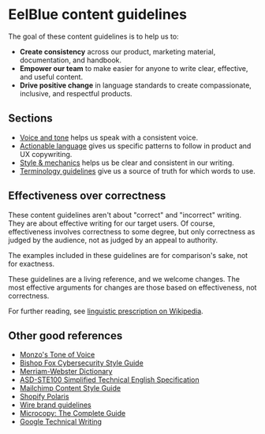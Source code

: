 # EelBlue content guidelines

The goal of these content guidelines is to help us to:

- **Create consistency** across our product, marketing material, documentation, and handbook.
- **Empower our team** to make easier for anyone to write clear, effective, and useful content.
- **Drive positive change** in language standards to create compassionate, inclusive, and respectful products.

## Sections

- [Voice and tone](./voice_and_tone.md) helps us speak with a consistent voice.
- [Actionable language](./actionable_language.md) gives us specific patterns to follow in product and UX copywriting.
- [Style & mechanics](./style_and_mechanics.md) helps us be clear and consistent in our writing.
- [Terminology guidelines](./terminology_guidelines.md) give us a source of truth for which words to use.

## Effectiveness over correctness

These content guidelines aren't about "correct" and "incorrect" writing. They are about effective writing for our target users. Of course, effectiveness involves correctness to some degree, but only correctness as judged by the audience, not as judged by an appeal to authority.

The examples included in these guidelines are for comparison's sake, not for exactness.

These guidelines are a living reference, and we welcome changes. The most effective arguments for changes are those based on effectiveness, not correctness.

For further reading, see [linguistic prescription on Wikipedia](https://en.wikipedia.org/wiki/Linguistic_prescription).

## Other good references

- [Monzo's Tone of Voice](https://monzo.com/tone-of-voice/)
- [Bishop Fox Cybersecurity Style Guide](https://www.bishopfox.com/cybersecurity-style-guide/)
- [Merriam-Webster Dictionary](https://www.merriam-webster.com/)
- [ASD-STE100 Simplified Technical English Specification](http://asd-ste100.org/)
- [Mailchimp Content Style Guide](https://styleguide.mailchimp.com/)
- [Shopify Polaris](https://polaris.shopify.com/)
- [Wire brand guidelines](https://brand-http.wire.com/text/tone-of-voice)
- [Microcopy: The Complete Guide](https://www.microcopybook.com/)
- [Google Technical Writing](https://developers.google.com/tech-writing/overview)
